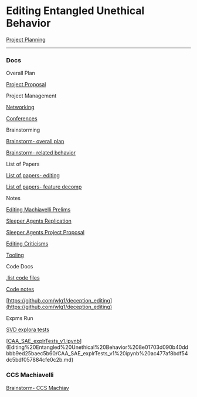 # Editing Entangled Unethical Behavior

[Project Planning](Editing%20Entangled%20Unethical%20Behavior%208e01703d090b40ddbbb9ed25baec5b60/Project%20Planning%20b4b05f73d85e409f8409b209e44ed692.md)

---

### Docs

Overall Plan

[Project Proposal](Editing%20Entangled%20Unethical%20Behavior%208e01703d090b40ddbbb9ed25baec5b60/Project%20Proposal%20f68a82cc910f4a7c98cafbcb52b07fa5.md)

Project Management

[Networking ](Editing%20Entangled%20Unethical%20Behavior%208e01703d090b40ddbbb9ed25baec5b60/Networking%205eb6990dfeee475b920112de369de0ab.md)

[Conferences](Editing%20Entangled%20Unethical%20Behavior%208e01703d090b40ddbbb9ed25baec5b60/Conferences%20ed505f1b06fb4f6995c1d12b2039134a.md)

Brainstorming

[Brainstorm- overall plan](Editing%20Entangled%20Unethical%20Behavior%208e01703d090b40ddbbb9ed25baec5b60/Brainstorm-%20overall%20plan%203a744a26102b4540b17c43889353d0eb.md)

[Brainstorm- related behavior](Editing%20Entangled%20Unethical%20Behavior%208e01703d090b40ddbbb9ed25baec5b60/Brainstorm-%20related%20behavior%20588d73c1315d48e3bb7db26038712fd8.md)

List of Papers

[List of papers- editing](Editing%20Entangled%20Unethical%20Behavior%208e01703d090b40ddbbb9ed25baec5b60/List%20of%20papers-%20editing%20181d76b6c388423fb92298bd4e478d8b.md)

[List of papers- feature decomp](Editing%20Entangled%20Unethical%20Behavior%208e01703d090b40ddbbb9ed25baec5b60/List%20of%20papers-%20feature%20decomp%20f3a180818cb44216b865f11272a96c7b.md)

Notes

[Editing Machiavelli Prelims](Editing%20Entangled%20Unethical%20Behavior%208e01703d090b40ddbbb9ed25baec5b60/Editing%20Machiavelli%20Prelims%20a0708db298d544b388375641494a755f.md)

[Sleeper Agents Replication](Editing%20Entangled%20Unethical%20Behavior%208e01703d090b40ddbbb9ed25baec5b60/Sleeper%20Agents%20Replication%205e70a34eff91418d851d1725584a9a0c.md)

[Sleeper Agents Project Proposal](Editing%20Entangled%20Unethical%20Behavior%208e01703d090b40ddbbb9ed25baec5b60/Sleeper%20Agents%20Project%20Proposal%209cbba7a76ae642afa60daf7cfaf99957.md)

[Editing Criticisms](Editing%20Entangled%20Unethical%20Behavior%208e01703d090b40ddbbb9ed25baec5b60/Editing%20Criticisms%2041b7567bd25d485e8771757d9f817bc0.md)

[Tooling](Editing%20Entangled%20Unethical%20Behavior%208e01703d090b40ddbbb9ed25baec5b60/Tooling%20c8d74298b261420eb5a689cd8b6b8f28.md)

Code Docs

[.list code files](Editing%20Entangled%20Unethical%20Behavior%208e01703d090b40ddbbb9ed25baec5b60/list%20code%20files%206854e65a0da24424b795a19700570679.md)

[Code notes](Editing%20Entangled%20Unethical%20Behavior%208e01703d090b40ddbbb9ed25baec5b60/Code%20notes%20257cc5463dd34de2912b4c92f34d3010.md)

[https://github.com/wlg1/deception_editing](https://github.com/wlg1/deception_editing)

Expms Run

[SVD explora tests](Editing%20Entangled%20Unethical%20Behavior%208e01703d090b40ddbbb9ed25baec5b60/SVD%20explora%20tests%20e685dd8723454c0fbaed4e0d19478fd9.md)

[[CAA_SAE_explrTests_v1.ipynb](https://colab.research.google.com/drive/1rv8d3VJBSLxtSbFGq1809VZB1BGPGiZe)](Editing%20Entangled%20Unethical%20Behavior%208e01703d090b40ddbbb9ed25baec5b60/CAA_SAE_explrTests_v1%20ipynb%20ac477af8bdf54dc5bdf057884cfe0c2b.md)

### CCS Machiavelli

[Brainstorm- CCS Machiav](Editing%20Entangled%20Unethical%20Behavior%208e01703d090b40ddbbb9ed25baec5b60/Brainstorm-%20CCS%20Machiav%20b1c8459c616d4bc283b13e861d6bcf11.md)